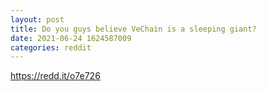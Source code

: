```yaml
--- 
layout: post 
title: Do you guys believe VeChain is a sleeping giant? 
date: 2021-06-24 1624587009 
categories: reddit 
--- 
```

https://redd.it/o7e726